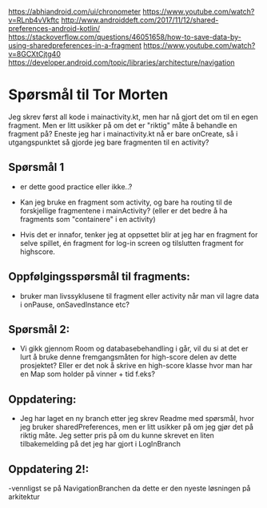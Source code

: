 https://abhiandroid.com/ui/chronometer
https://www.youtube.com/watch?v=RLnb4vVkftc
http://www.androiddeft.com/2017/11/12/shared-preferences-android-kotlin/
https://stackoverflow.com/questions/46051658/how-to-save-data-by-using-sharedpreferences-in-a-fragment
https://www.youtube.com/watch?v=8GCXtCjtg40
https://developer.android.com/topic/libraries/architecture/navigation

# Spørsmål til Tor Morten

Jeg skrev først all kode i mainactivity.kt, men har nå gjort det om til en egen fragment. Men er litt usikker på om det er "riktig" måte å behandle en fragment på? Eneste jeg har i mainactivity.kt nå er bare onCreate, så i utgangspunktet så gjorde jeg bare fragmenten til en activity?

## Spørsmål 1 
  - er dette good practice eller ikke..? 
  - Kan jeg bruke en fragment som activity, og bare ha routing til de forskjellige fragmentene i mainActivity? 
  (eller er det bedre å ha fragments som "containere" i en activity)
  
  - Hvis det er innafor, tenker jeg at oppsettet blir at jeg har en fragment for selve spillet, én fragment for log-in screen     og tilslutten fragment for highscore.
  
 ## Oppfølgingsspørsmål til fragments:
  - bruker man livssyklusene til fragment eller activity når man vil lagre data i onPause, onSavedInstance etc?
  
 ## Spørsmål 2:
  - Vi gikk gjennom Room og databasebehandling i går, vil du si at det er lurt å bruke denne fremgangsmåten for high-score delen av dette prosjektet? Eller er det nok å skrive en high-score klasse hvor man har en Map som holder på vinner + tid f.eks?
  
  ## Oppdatering:
  - Jeg har laget en ny branch etter jeg skrev Readme med spørsmål, hvor jeg bruker sharedPreferences, men er litt usikker på om jeg gjør det på riktig måte. Jeg setter pris på om du kunne skrevet en liten tilbakemelding på det jeg har gjort i LogInBranch
  
  ## Oppdatering 2!:
  
  -vennligst se på NavigationBranchen da dette er den nyeste løsningen på arkitektur
  
    
   
   
    

